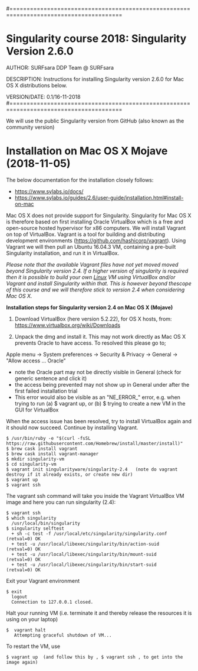 #=======================================================================================
# Singularity course 2018: Singularity Version 2.6.0

AUTHOR: SURFsara DDP Team @ SURFsara

DESCRIPTION: Instructions for installing Singularity version 2.6.0 for Mac OS X distributions below.

VERSION/DATE: 0.1/16-11-2018 
#=======================================================================================

We will use the public Singularity version from GitHub (also known as the community version)

# **Installation on Mac OS X Mojave (2018-11-05)**

The below documentation for the installation closely follows: 

- https://www.sylabs.io/docs/
- https://www.sylabs.io/guides/2.6/user-guide/installation.html#install-on-mac

Mac OS X does not provide support for Singularity. Singularity for Mac OS X is therefore based on first installing Oracle VirtualBox which is a free and open-source hosted hypervisor for x86 computers. We will install Vagrant on top of VirtualBox. Vagrant is a tool for building and distributing development environments (https://github.com/hashicorp/vagrant). Using Vagrant we will then pull an Ubuntu 16.04.3 VM, containing a pre-built Singularity installation, and run it in VirtualBox. 

*Please note that the available Vagrant files have not yet moved moved beyond Singularity version 2.4. If a higher version of singularity is required then it is possible to build your own [Linux](https://github.com/maithili-k/singularity-course/blob/master/singularity_install_linux.md) VM using VirtualBox and/or Vagrant and install Singularity within that. This is however beyond thescope of this course and we will therefore stick to version 2.4 when considering Mac OS X.*



**Installation steps for Singularity version 2.4 on Mac OS X (Mojave)**

1. Download VirtualBox (here version 5.2.22), for OS X hosts, from: https://www.virtualbox.org/wiki/Downloads

2. Unpack the dmg and install it. This may not work directly as Mac OS X prevents Oracle to have access. To resolved this please go to;

Apple menu -> System preferences -> Security & Privacy -> General -> "Allow access ... Oracle" 

  * note the Oracle part may not be directly visible in General (check for generic sentence and click it)
  * the access being prevented may not show up in General under after the first failed installation trial
  * This error would also be visible as an "NE_ERROR_" error, e.g. when trying to run (a) $ vagrant up, or (b) $ trying to create a new VM in the GUI for VirtualBox
  
When the access issue has been resolved, try to install VirtualBox again and it should now succeed. Continue by installing Vagrant.

    $ /usr/bin/ruby -e "$(curl -fsSL https://raw.githubusercontent.com/Homebrew/install/master/install)"
    $ brew cask install vagrant
    $ brew cask install vagrant-manager
    $ mkdir singularity-vm
    $ cd singularity-vm
    $ vagrant init singularityware/singularity-2.4   (note do vagrant destroy if it already exists, or create new dir)
    $ vagrant up
    $ vagrant ssh

The vagrant ssh command will take you inside the Vagrant VirtualBox VM image and here you can run singularity (2.4):

    $ vagrant ssh
    $ which singularity
      /usr/local/bin/singularity
    $ singularity selftest
      + sh -c test -f /usr/local/etc/singularity/singularity.conf                           (retval=0) OK
      + test -u /usr/local/libexec/singularity/bin/action-suid                              (retval=0) OK
      + test -u /usr/local/libexec/singularity/bin/mount-suid                               (retval=0) OK
      + test -u /usr/local/libexec/singularity/bin/start-suid                               (retval=0) OK

Exit your Vagrant environment 
        
    $ exit
      logout
      Connection to 127.0.0.1 closed.

Halt your running VM (i.e. terminate it and thereby release the resources it is using on your laptop)

    $  vagrant halt
       Attempting graceful shutdown of VM...

To restart the VM, use  

    $ vagrant up  (and follow this by , $ vagrant ssh , to get into the image again)
